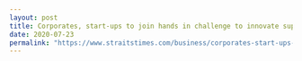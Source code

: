 ```yaml
---
layout: post
title: Corporates, start-ups to join hands in challenge to innovate supply chain, business continuity solutions
date: 2020-07-23
permalink: "https://www.straitstimes.com/business/corporates-start-ups-to-join-hands-in-challenge-to-innovate-supply-chain-business"
---
```

